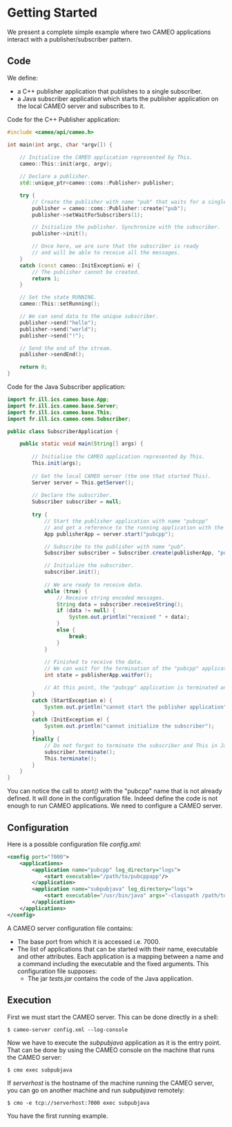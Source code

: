 # Getting Started
We present a complete simple example where two CAMEO applications interact with a publisher/subscriber pattern.

## Code
We define:
* a C++ publisher application that publishes to a single subscriber.
* a Java subscriber application which starts the publisher application on the local CAMEO server and subscribes to it.

Code for the C++ Publisher application:
```cpp
#include <cameo/api/cameo.h>

int main(int argc, char *argv[]) {
	
    // Initialise the CAMEO application represented by This. 
    cameo::This::init(argc, argv);

    // Declare a publisher.
    std::unique_ptr<cameo::coms::Publisher> publisher;

    try {
        // Create the publisher with name "pub" that waits for a single subscriber.
        publisher = cameo::coms::Publisher::create("pub");
        publisher->setWaitForSubscribers(1);

        // Initialize the publisher. Synchronize with the subscriber.
        publisher->init();

        // Once here, we are sure that the subscriber is ready
        // and will be able to receive all the messages.
    }
    catch (const cameo::InitException& e) {
        // The publisher cannot be created.
        return 1;
    }

    // Set the state RUNNING.
    cameo::This::setRunning();

    // We can send data to the unique subscriber.
    publisher->send("hello");
    publisher->send("world");
    publisher->send("!");

    // Send the end of the stream.
    publisher->sendEnd();

    return 0;
}
```
Code for the Java Subscriber application:
```java
import fr.ill.ics.cameo.base.App;
import fr.ill.ics.cameo.base.Server;
import fr.ill.ics.cameo.base.This;
import fr.ill.ics.cameo.coms.Subscriber;

public class SubscriberApplication {

    public static void main(String[] args) {
		
        // Initialise the CAMEO application represented by This.	
        This.init(args);
				
        // Get the local CAMEO server (the one that started This).
        Server server = This.getServer();
		
        // Declare the subscriber.		
        Subscriber subscriber = null;
		
        try {
            // Start the publisher application with name "pubcpp"
            // and get a reference to the running application with the Instance object.
            App publisherApp = server.start("pubcpp");

            // Subscribe to the publisher with name "pub".
            Subscriber subscriber = Subscriber.create(publisherApp, "pub");

            // Initialize the subscriber.
            subscriber.init();
			
            // We are ready to receive data.
            while (true) {
                // Receive string encoded messages.
                String data = subscriber.receiveString();
                if (data != null) {
                    System.out.println("received " + data);
                }
                else {
                    break;
                }
            }
			
            // Finished to receive the data.
            // We can wait for the termination of the "pubcpp" application.
            int state = publisherApp.waitFor();

            // At this point, the "pubcpp" application is terminated and its terminal state is state.
        }
        catch (StartException e) {
            System.out.println("cannot start the publisher application");
        }
        catch (InitException e) {
            System.out.println("cannot initialize the subscriber");
        }
        finally {
            // Do not forget to terminate the subscriber and This in Java.
            subscriber.terminate();
            This.terminate();
        }
    }
}
```

You can notice the call to *start()* with the "pubcpp" name that is not already defined. It will done in the configuration file. Indeed define the code is not enough to run CAMEO applications. We need to configure a CAMEO server.

## Configuration
Here is a possible configuration file *config.xml*:
```xml
<config port="7000">
    <applications>
        <application name="pubcpp" log_directory="logs">
            <start executable="/path/to/pubcppapp"/>
        </application>
        <application name="subpubjava" log_directory="logs">
            <start executable="/usr/bin/java" args="-classpath /path/to/tests.jar test.SubscriberApplication"/>
        </application>	
    </applications>
</config>
```
A CAMEO server configuration file contains:
* The base port from which it is accessed i.e. 7000.
* The list of applications that can be started with their name, executable and other attributes. Each application is a mapping between a name and a command including the executable and the fixed arguments. This configuration file supposes:
  * The jar *tests.jar* contains the code of the Java application.

## Execution
First we must start the CAMEO server. This can be done directly in a shell:

```
$ cameo-server config.xml --log-console
```

Now we have to execute the *subpubjava* application as it is the entry point. That can be done by using the CAMEO console on the machine that runs the CAMEO server:

```
$ cmo exec subpubjava
```

If *serverhost* is the hostname of the machine running the CAMEO server, you can go on another machine and run *subpubjava* remotely:

```
$ cmo -e tcp://serverhost:7000 exec subpubjava
```

You have the first running example.

